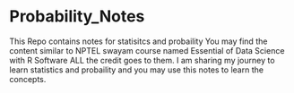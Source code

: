 # Probability_Notes
 This Repo contains notes for statisitcs and probaility 
 You may find the content similar to NPTEL swayam course named Essential of Data Science with R Software ALL the credit goes to them.
 I am sharing my journey to learn statistics and probaility and you may use this notes to learn the concepts.
